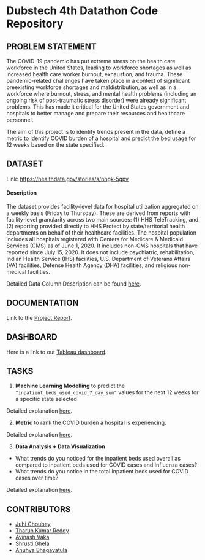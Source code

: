 # Dubstech 4th Datathon Code Repository

## PROBLEM STATEMENT

The COVID-19 pandemic has put extreme stress on the health care workforce in the United States, leading to workforce shortages as well as increased health care worker burnout, exhaustion, and trauma. These pandemic-related challenges have taken place in a context of significant preexisting workforce shortages and maldistribution, as well as in a workforce where burnout, stress, and mental health problems (including an ongoing risk of post-traumatic stress disorder) were already significant problems. This has made it critical for the United States government and hospitals to better manage and prepare their resources and healthcare personnel. 

The aim of this project is to identify trends present in the data, define a metric to identify COVID burden of a hospital and predict the bed usage for 12 weeks based on the state specified.  

## DATASET

Link: https://healthdata.gov/stories/s/nhgk-5gpv

#### Description
The dataset provides facility-level data for hospital utilization aggregated on a weekly basis (Friday to Thursday). These are derived from reports with facility-level granularity across two main sources: (1) HHS TeleTracking, and (2) reporting provided directly to HHS Protect by state/territorial health departments on behalf of their healthcare facilities. The hospital population includes all hospitals registered with Centers for Medicare & Medicaid Services (CMS) as of June 1, 2020. It includes non-CMS hospitals that have reported since July 15, 2020. It does not include psychiatric, rehabilitation, Indian Health Service (IHS) facilities, U.S. Department of Veterans Affairs (VA) facilities, Defense Health Agency (DHA) facilities, and religious non-medical facilities.

Detailed Data Column Description can be found [here]().

## DOCUMENTATION
Link to the [Project Report](https://github.com/TharunKumarReddy5/optimizers-dubstech-2023/tree/main/docs/project_report.md).

## DASHBOARD
Here is a link to out [Tableau dashboard](https://public.tableau.com/app/profile/tharun.kumar.reddy5213/viz/OptimizersHospitalBedsDashboard/AnalysisDashboard?publish=yes).

## TASKS

1. **Machine Learning Modelling** to predict the `"inpatient_beds_used_covid_7_day_sum"` values for the next 12 weeks  for a specific state selected

Detailed explanation [here]().

2. **Metric** to rank the COVID burden a hospital is experiencing.

Detailed explanation [here]().

3. **Data Analysis + Data Visualization**
- What trends do you noticed for the inpatient beds used overall as compared to inpatient beds used for COVID cases and Influenza cases? 
- What trends do you notice in the total inpatient beds used for COVID cases over time? 

Detailed explanation [here]().

## CONTRIBUTORS

- [Juhi Choubey](https://github.com/jchoubey)
- [Tharun Kumar Reddy](https://github.com/TharunKumarReddy5) 
- [Avinash Vaka]()
- [Shrusti Ghela](https://github.com/shrusti-ghela)
- [Anuhya Bhagavatula](https://github.com/anuhyabs)
